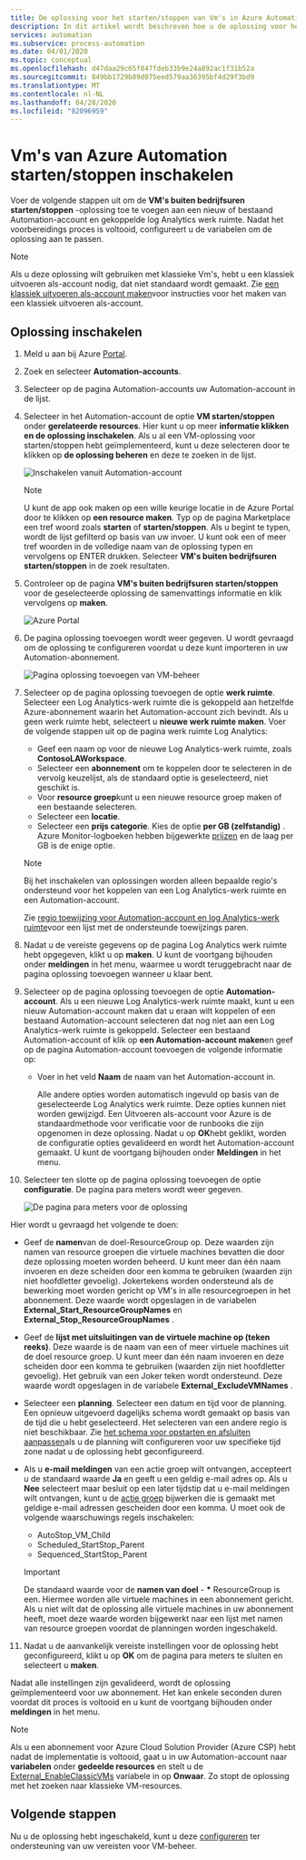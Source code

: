 ```yaml
---
title: De oplossing voor het starten/stoppen van Vm's in Azure Automation
description: In dit artikel wordt beschreven hoe u de oplossing voor het Azure Automation starten/stoppen van VM'S voor uw virtuele Azure-machines inschakelt.
services: automation
ms.subservice: process-automation
ms.date: 04/01/2020
ms.topic: conceptual
ms.openlocfilehash: d47daa29c65f847fdeb33b9e24a892ac1f31b52a
ms.sourcegitcommit: 849bb1729b89d075eed579aa36395bf4d29f3bd9
ms.translationtype: MT
ms.contentlocale: nl-NL
ms.lasthandoff: 04/28/2020
ms.locfileid: "82096959"
---
```

# <a name="enable-azure-automation-startstop-vms-solution"></a>Vm's van Azure Automation starten/stoppen inschakelen

Voer de volgende stappen uit om de **VM's buiten bedrijfsuren starten/stoppen** -oplossing toe te voegen aan een nieuw of bestaand Automation-account en gekoppelde log Analytics werk ruimte. Nadat het voorbereidings proces is voltooid, configureert u de variabelen om de oplossing aan te passen.

>[!NOTE]
>Als u deze oplossing wilt gebruiken met klassieke Vm's, hebt u een klassiek uitvoeren als-account nodig, dat niet standaard wordt gemaakt. Zie [een klassiek uitvoeren als-account maken](automation-create-standalone-account.md#create-a-classic-run-as-account)voor instructies voor het maken van een klassiek uitvoeren als-account.
>

## <a name="enable-solution"></a>Oplossing inschakelen

1. Meld u aan bij Azure [Portal](https://portal.azure.com).

2. Zoek en selecteer **Automation-accounts**.

3. Selecteer op de pagina Automation-accounts uw Automation-account in de lijst.

4. Selecteer in het Automation-account de optie **VM starten/stoppen** onder **gerelateerde resources**. Hier kunt u op meer **informatie klikken en de oplossing inschakelen**. Als u al een VM-oplossing voor starten/stoppen hebt geïmplementeerd, kunt u deze selecteren door te klikken op **de oplossing beheren** en deze te zoeken in de lijst.

   ![Inschakelen vanuit Automation-account](./media/automation-solution-vm-management/enable-from-automation-account.png)

   > [!NOTE]
   > U kunt de app ook maken op een wille keurige locatie in de Azure Portal door te klikken op **een resource maken**. Typ op de pagina Marketplace een tref woord zoals **starten** of **starten/stoppen**. Als u begint te typen, wordt de lijst gefilterd op basis van uw invoer. U kunt ook een of meer tref woorden in de volledige naam van de oplossing typen en vervolgens op ENTER drukken. Selecteer **VM's buiten bedrijfsuren starten/stoppen** in de zoek resultaten.

5. Controleer op de pagina **VM's buiten bedrijfsuren starten/stoppen** voor de geselecteerde oplossing de samenvattings informatie en klik vervolgens op **maken**.

   ![Azure Portal](media/automation-solution-vm-management/azure-portal-01.png)

6. De pagina oplossing toevoegen wordt weer gegeven. U wordt gevraagd om de oplossing te configureren voordat u deze kunt importeren in uw Automation-abonnement.

   ![Pagina oplossing toevoegen van VM-beheer](media/automation-solution-vm-management/azure-portal-add-solution-01.png)

7. Selecteer op de pagina oplossing toevoegen de optie **werk ruimte**. Selecteer een Log Analytics-werk ruimte die is gekoppeld aan hetzelfde Azure-abonnement waarin het Automation-account zich bevindt. Als u geen werk ruimte hebt, selecteert u **nieuwe werk ruimte maken**. Voer de volgende stappen uit op de pagina werk ruimte Log Analytics:

   - Geef een naam op voor de nieuwe Log Analytics-werk ruimte, zoals **ContosoLAWorkspace**.
   - Selecteer een **abonnement** om te koppelen door te selecteren in de vervolg keuzelijst, als de standaard optie is geselecteerd, niet geschikt is.
   - Voor **resource groep**kunt u een nieuwe resource groep maken of een bestaande selecteren.
   - Selecteer een **locatie**.
   - Selecteer een **prijs categorie**. Kies de optie **per GB (zelfstandig)** . Azure Monitor-logboeken hebben bijgewerkte [prijzen](https://azure.microsoft.com/pricing/details/log-analytics/) en de laag per GB is de enige optie.

   > [!NOTE]
   > Bij het inschakelen van oplossingen worden alleen bepaalde regio's ondersteund voor het koppelen van een Log Analytics-werk ruimte en een Automation-account.
   >
   > Zie [regio toewijzing voor Automation-account en log Analytics-werk ruimte](how-to/region-mappings.md)voor een lijst met de ondersteunde toewijzings paren.

8. Nadat u de vereiste gegevens op de pagina Log Analytics werk ruimte hebt opgegeven, klikt u op **maken**. U kunt de voortgang bijhouden onder **meldingen** in het menu, waarmee u wordt teruggebracht naar de pagina oplossing toevoegen wanneer u klaar bent.

9. Selecteer op de pagina oplossing toevoegen de optie **Automation-account**. Als u een nieuwe Log Analytics-werk ruimte maakt, kunt u een nieuw Automation-account maken dat u eraan wilt koppelen of een bestaand Automation-account selecteren dat nog niet aan een Log Analytics-werk ruimte is gekoppeld. Selecteer een bestaand Automation-account of klik op **een Automation-account maken**en geef op de pagina Automation-account toevoegen de volgende informatie op:
 
   - Voer in het veld **Naam** de naam van het Automation-account in.

     Alle andere opties worden automatisch ingevuld op basis van de geselecteerde Log Analytics werk ruimte. Deze opties kunnen niet worden gewijzigd. Een Uitvoeren als-account voor Azure is de standaardmethode voor verificatie voor de runbooks die zijn opgenomen in deze oplossing. Nadat u op **OK**hebt geklikt, worden de configuratie opties gevalideerd en wordt het Automation-account gemaakt. U kunt de voortgang bijhouden onder **Meldingen** in het menu.

10. Selecteer ten slotte op de pagina oplossing toevoegen de optie **configuratie**. De pagina para meters wordt weer gegeven.

    ![De pagina para meters voor de oplossing](media/automation-solution-vm-management/azure-portal-add-solution-02.png)

   Hier wordt u gevraagd het volgende te doen:
  
   - Geef de **namen**van de doel-ResourceGroup op. Deze waarden zijn namen van resource groepen die virtuele machines bevatten die door deze oplossing moeten worden beheerd. U kunt meer dan één naam invoeren en deze scheiden door een komma te gebruiken (waarden zijn niet hoofdletter gevoelig). Jokertekens worden ondersteund als de bewerking moet worden gericht op VM's in alle resourcegroepen in het abonnement. Deze waarde wordt opgeslagen in de variabelen **External_Start_ResourceGroupNames** en **External_Stop_ResourceGroupNames** .
  
   - Geef de **lijst met uitsluitingen van de virtuele machine op (teken reeks)**. Deze waarde is de naam van een of meer virtuele machines uit de doel resource groep. U kunt meer dan één naam invoeren en deze scheiden door een komma te gebruiken (waarden zijn niet hoofdletter gevoelig). Het gebruik van een Joker teken wordt ondersteund. Deze waarde wordt opgeslagen in de variabele **External_ExcludeVMNames** .
  
   - Selecteer een **planning**. Selecteer een datum en tijd voor de planning. Een opnieuw uitgevoerd dagelijks schema wordt gemaakt op basis van de tijd die u hebt geselecteerd. Het selecteren van een andere regio is niet beschikbaar. Zie [het schema voor opstarten en afsluiten aanpassen](automation-solution-vm-management-config.md#modify-the-startup-and-shutdown-schedules)als u de planning wilt configureren voor uw specifieke tijd zone nadat u de oplossing hebt geconfigureerd.
  
   - Als u **e-mail meldingen** van een actie groep wilt ontvangen, accepteert u de standaard waarde **Ja** en geeft u een geldig e-mail adres op. Als u **Nee** selecteert maar besluit op een later tijdstip dat u e-mail meldingen wilt ontvangen, kunt u de [actie groep](../azure-monitor/platform/action-groups.md) bijwerken die is gemaakt met geldige e-mail adressen gescheiden door een komma. U moet ook de volgende waarschuwings regels inschakelen:

     - AutoStop_VM_Child
     - Scheduled_StartStop_Parent
     - Sequenced_StartStop_Parent

     > [!IMPORTANT]
     > De standaard waarde voor de **namen van doel** - **&ast;** ResourceGroup is een. Hiermee worden alle virtuele machines in een abonnement gericht. Als u niet wilt dat de oplossing alle virtuele machines in uw abonnement heeft, moet deze waarde worden bijgewerkt naar een lijst met namen van resource groepen voordat de planningen worden ingeschakeld.

11. Nadat u de aanvankelijk vereiste instellingen voor de oplossing hebt geconfigureerd, klikt u op **OK** om de pagina para meters te sluiten en selecteert u **maken**. 

Nadat alle instellingen zijn gevalideerd, wordt de oplossing geïmplementeerd voor uw abonnement. Het kan enkele seconden duren voordat dit proces is voltooid en u kunt de voortgang bijhouden onder **meldingen** in het menu.

> [!NOTE]
> Als u een abonnement voor Azure Cloud Solution Provider (Azure CSP) hebt nadat de implementatie is voltooid, gaat u in uw Automation-account naar **variabelen** onder **gedeelde resources** en stelt u de [External_EnableClassicVMs](automation-solution-vm-management.md#variables) variabele in op **Onwaar**. Zo stopt de oplossing met het zoeken naar klassieke VM-resources.

## <a name="next-steps"></a>Volgende stappen

Nu u de oplossing hebt ingeschakeld, kunt u deze [configureren](automation-solution-vm-management-config.md) ter ondersteuning van uw vereisten voor VM-beheer.